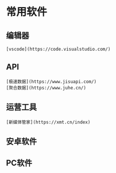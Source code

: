 # 常用软件

## 编辑器
	[vscode](https://code.visualstudio.com/)
## API
	[极速数据](https://www.jisuapi.com/)
	[聚合数据](https://www.juhe.cn/)

## 运营工具
	[新媒体管家](https://xmt.cn/index)

## 安卓软件

## PC软件
